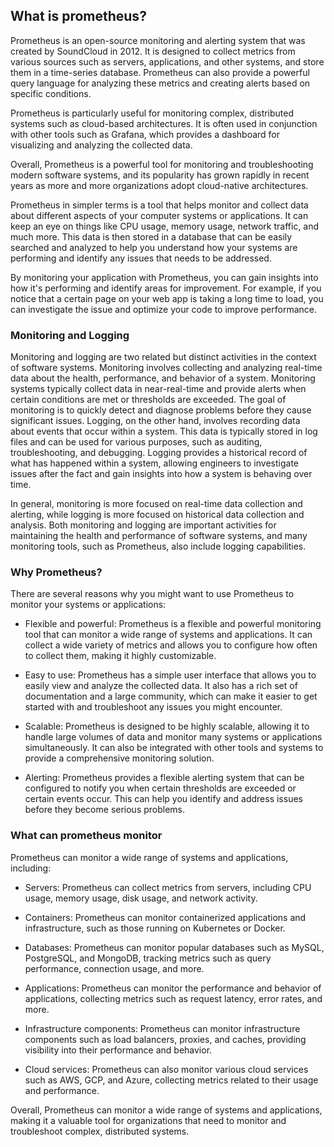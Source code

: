 
## What is prometheus?

Prometheus is an open-source monitoring and alerting system that was created by SoundCloud in 2012. It is designed to collect metrics from various sources such as servers, applications, and other systems, and store them in a time-series database. Prometheus can also provide a powerful query language for analyzing these metrics and creating alerts based on specific conditions.

Prometheus is particularly useful for monitoring complex, distributed systems such as cloud-based architectures. It is often used in conjunction with other tools such as Grafana, which provides a dashboard for visualizing and analyzing the collected data.

Overall, Prometheus is a powerful tool for monitoring and troubleshooting modern software systems, and its popularity has grown rapidly in recent years as more and more organizations adopt cloud-native architectures.

Prometheus in simpler terms is a tool that helps monitor and collect data about different aspects of your computer systems or applications. It can keep an eye on things like CPU usage, memory usage, network traffic, and much more. This data is then stored in a database that can be easily searched and analyzed to help you understand how your systems are performing and identify any issues that needs to be addressed.

By monitoring your application with Prometheus, you can gain insights into how it's performing and identify areas for improvement. For example, if you notice that a certain page on your web app is taking a long time to load, you can investigate the issue and optimize your code to improve performance.

### Monitoring and Logging

Monitoring and logging are two related but distinct activities in the context of software systems.
Monitoring involves collecting and analyzing real-time data about the health, performance, and behavior of a system. Monitoring systems typically collect data in near-real-time and provide alerts when certain conditions are met or thresholds are exceeded. The goal of monitoring is to quickly detect and diagnose problems before they cause significant issues.
Logging, on the other hand, involves recording data about events that occur within a system. This data is typically stored in log files and can be used for various purposes, such as auditing, troubleshooting, and debugging. Logging provides a historical record of what has happened within a system, allowing engineers to investigate issues after the fact and gain insights into how a system is behaving over time.

In general, monitoring is more focused on real-time data collection and alerting, while logging is more focused on historical data collection and analysis. Both monitoring and logging are important activities for maintaining the health and performance of software systems, and many monitoring tools, such as Prometheus, also include logging capabilities.


### Why Prometheus?

There are several reasons why you might want to use Prometheus to monitor your systems or applications:

- Flexible and powerful: Prometheus is a flexible and powerful monitoring tool that can monitor a wide range of systems and applications. It can collect a wide variety of metrics and allows you to configure how often to collect them, making it highly customizable.

- Easy to use: Prometheus has a simple user interface that allows you to easily view and analyze the collected data. It also has a rich set of documentation and a large community, which can make it easier to get started with and troubleshoot any issues you might encounter.

- Scalable: Prometheus is designed to be highly scalable, allowing it to handle large volumes of data and monitor many systems or applications simultaneously. It can also be integrated with other tools and systems to provide a comprehensive monitoring solution.

- Alerting: Prometheus provides a flexible alerting system that can be configured to notify you when certain thresholds are exceeded or certain events occur. This can help you identify and address issues before they become serious problems.

### What can prometheus monitor

Prometheus can monitor a wide range of systems and applications, including:

- Servers: Prometheus can collect metrics from servers, including CPU usage, memory usage, disk usage, and network activity.

- Containers: Prometheus can monitor containerized applications and infrastructure, such as those running on Kubernetes or Docker.

- Databases: Prometheus can monitor popular databases such as MySQL, PostgreSQL, and MongoDB, tracking metrics such as query performance, connection usage, and more.

- Applications: Prometheus can monitor the performance and behavior of applications, collecting metrics such as request latency, error rates, and more.

- Infrastructure components: Prometheus can monitor infrastructure components such as load balancers, proxies, and caches, providing visibility into their performance and behavior.

- Cloud services: Prometheus can also monitor various cloud services such as AWS, GCP, and Azure, collecting metrics related to their usage and performance.

Overall, Prometheus can monitor a wide range of systems and applications, making it a valuable tool for organizations that need to monitor and troubleshoot complex, distributed systems.